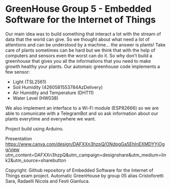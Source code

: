 # GreenHouse Group 5 - Embedded Software for the Internet of Things

Our main idea was to build something that interact a lot with the stream of data that the world can give. So we thought about what need a lot of attentions and can be understood by a machine… the answer is plants! 
Take care of plants sometimes can be hard but we think that with the help of computers and sensors even the worst can do it. So why don’t build a greenhouse that gives you all the informations that you need to make growth healthy your plants.
Our automaic greenhouse code implements a few sensor:
- Light (TSL2561)
- Soil Humidity (4260581553784AzDelivery)
- Air Humidity and Temperature (DHT11)
- Water Level (HW038)

We also implement an interface to a Wi-Fi module (ESP82666) so we are able to comunicate with a TelegramBot and so ask information about our plants everytime and everywhere we want.

Project build using Arduino.

Presentation https://www.canva.com/design/DAFXXn3hzpQ/ONdpgGa5EhInEXMDYYjOgg/view utm_content=DAFXXn3hzpQ&utm_campaign=designshare&utm_medium=link2&utm_source=sharebutton

Copyright: Github repository of Embedded Software for the Internet of Things exam project. Automatic GreenHouse by group 05 alias Cristoforetti Sara, Radaelli Nicola and Festi Gianluca.
